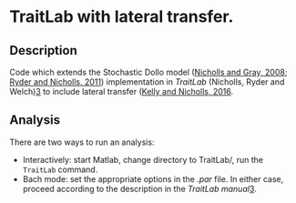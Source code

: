 # TraitLab with lateral transfer.

## Description

Code which extends the Stochastic Dollo model ([Nicholls and Gray, 2008][1]; [Ryder and Nicholls, 2011][2]) implementation in _TraitLab_ (Nicholls, Ryder and Welch)[3] to include lateral transfer ([Kelly and Nicholls, 2016][4].


## Analysis

There are two ways to run an analysis:
* Interactively: start Matlab, change directory to TraitLab/, run the `TraitLab` command.
* Bach mode: set the appropriate options in the _.par_ file.
In either case, proceed according to the description in the _TraitLab manual_[3].


[1]: http://onlinelibrary.wiley.com/doi/10.1111/j.1467-9868.2007.00648.x/full
[2]: http://onlinelibrary.wiley.com/doi/10.1111/j.1467-9876.2010.00743.x/full
[3]: http://www.stats.ox.ac.uk/~nicholls/TraitLab/TRAITLAB%20MANUAL.pdf
[4]: https://arxiv.org/abs/1601.07931





